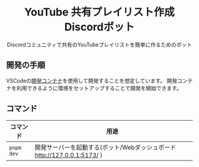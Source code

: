 <h1 align="center">YouTube 共有プレイリスト作成 Discordボット</h1>
<p align="center">Discordコミュニティで共有のYouTubeプレイリストを簡単に作るためのボット</p>

## 開発の手順
VSCodeの[開発コンテナ](https://code.visualstudio.com/docs/devcontainers/containers)を使用して開発することを想定しています。
開発コンテナを利用できるように環境をセットアップすることで開発を開始できます。

## コマンド
| コマンド | 用途 |
| --- | --- |
| `pnpm dev` | 開発サーバーを起動する(ボット/Webダッシュボード  http://127.0.0.1:5173/ ) |